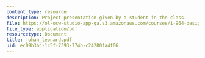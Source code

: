 ```yaml
---
content_type: resource
description: Project presentation given by a student in the class.
file: https://ol-ocw-studio-app-qa.s3.amazonaws.com/courses/1-964-design-for-sustainability-fall-2006/ec09b3bc1c5f7393774bc24280fa4f06_johan_leonard.pdf
file_type: application/pdf
resourcetype: Document
title: johan_leonard.pdf
uid: ec09b3bc-1c5f-7393-774b-c24280fa4f06
---
```

